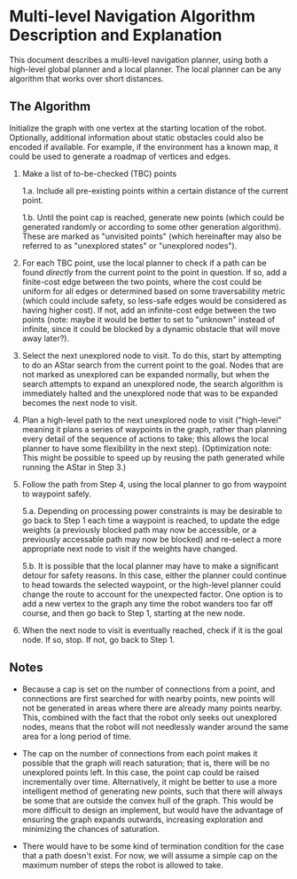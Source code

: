 # Multi-level Navigation Algorithm Description and Explanation

This document describes a multi-level navigation planner, using both a
high-level global planner and a local planner. The local planner can be any
algorithm that works over short distances.


## The Algorithm
Initialize the graph with one vertex at the starting location of the robot.
Optionally, additional information about static obstacles could also be encoded
if available. For example, if the environment has a known map, it could be used
to generate a roadmap of vertices and edges.

1. Make a list of to-be-checked (TBC) points

      1.a. Include all pre-existing points within a certain distance of the
	   current point.

      1.b. Until the point cap is reached, generate new points (which could be
	   generated randomly or according to some other generation algorithm).
	   These are marked as "unvisited points" (which hereinafter may also
	   be referred to as "unexplored states" or "unexplored nodes").

2. For each TBC point, use the local planner to check if a path can be found
   *directly* from the current point to the point in question. If so, add a
   finite-cost edge between the two points, where the cost could be uniform for
   all edges or determined based on some traversability metric (which could
   include safety, so less-safe edges would be considered as having higher
   cost).  If not, add an infinite-cost edge between the two points (note:
   maybe it would be better to set to "unknown" instead of infinite, since it
   could be blocked by a dynamic obstacle that will move away later?).

3. Select the next unexplored node to visit. To do this, start by attempting
   to do an AStar search from the current point to the goal. Nodes that are not
   marked as unexplored can be expanded normally, but when the search attempts
   to expand an unexplored node, the search algorithm is immediately halted
   and the unexplored node that was to be expanded becomes the next node to
   visit.

4. Plan a high-level path to the next unexplored node to visit ("high-level"
   meaning it plans a series of waypoints in the graph, rather than planning
   every detail of the sequence of actions to take; this allows the local
   planner to have some flexibility in the next step). (Optimization note: This
   might be possible to speed up by reusing the path generated while running
   the AStar in Step 3.)

5. Follow the path from Step 4, using the local planner to go from waypoint to
   waypoint safely.

      5.a. Depending on processing power constraints is may be desirable to go
	   back to Step 1 each time a waypoint is reached, to update the edge
	   weights (a previously blocked path may now be accessible, or a
	   previously accessable path may now be blocked) and re-select a more
	   appropriate next node to visit if the weights have changed.

      5.b. It is possible that the local planner may have to make a significant
	   detour for safety reasons. In this case, either the planner could
	   continue to head towards the selected waypoint, or the high-level
	   planner could change the route to account for the unexpected factor.
	   One option is to add a new vertex to the graph any time the robot
	   wanders too far off course, and then go back to Step 1, starting at
	   the new node.


6. When the next node to visit is eventually reached, check if it is the goal
   node. If so, stop. If not, go back to Step 1.


## Notes
- Because a cap is set on the number of connections from a point, and
  connections are first searched for with nearby points, new points
  will not be generated in areas where there are already many points
  nearby. This, combined with the fact that the robot only seeks out
  unexplored nodes, means that the robot will not needlessly wander
  around the same area for a long period of time.

- The cap on the number of connections from each point makes it
  possible that the graph will reach saturation; that is, there will be
  no unexplored points left. In this case, the point cap could be
  raised incrementally over time. Alternatively, it might be better to
  use a more intelligent method of generating new points, such that
  there will always be some that are outside the convex hull of the
  graph. This would be more difficult to design an implement, but would
  have the advantage of ensuring the graph expands outwards, increasing
  exploration and minimizing the chances of saturation.

- There would have to be some kind of termination condition for the
  case that a path doesn't exist. For now, we will assume a simple cap
  on the maximum number of steps the robot is allowed to take.
